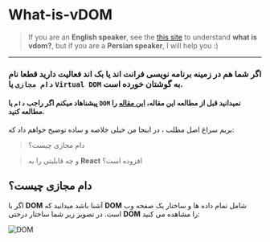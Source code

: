 # What-is-vDOM
> If you are an __English speaker__, see the [this site](https://medium.com/@BharathkumarV/reacts-virtual-dom-17fdcb290a10) to understand **what is vdom?**, but if you are a __Persian speaker__, I will help you :)
---
### اگر شما هم در زمینه برنامه نویسی __فرانت اند__ یا __بک اند__ فعالیت دارید قطعا نام __`دام مجازی`__ یا  __`Virtual DOM`__ به گوشتان خورده است.
#### پیشناهاد میکنم اگر راجب __`دام`__ یا __`DOM`__ نمیدانید  قبل از مطالعه این مقاله، [این مقاله](https://developer.mozilla.org/en-US/docs/Web/API/Document_Object_Model/Introduction) را مطالعه کنید.

بریم سراغ اصل مطلب ، در اینجا من خیلی خلاصه و ساده توضیح خواهم داد که:
 > دام مجازی چیست؟

 > و چه قابلیتی را به __React__ افزوده است؟


## دام مجازی چیست؟
اگر با __DOM__ آشنا باشد میدانید که __DOM__ شامل تمام داده ها و ساختار یک صفحه وب است. در تصویر زیر شما ساختار درختی __DOM__ را مشاهده می کنید:

![DOM](https://miro.medium.com/v2/resize:fit:786/format:webp/1*DcEmzzksRKZV987xiLqkQg.png)
